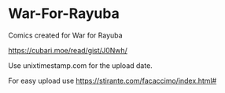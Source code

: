 # War-For-Rayuba
Comics created for War for Rayuba

https://cubari.moe/read/gist/J0Nwh/

Use unixtimestamp.com for the upload date.

For easy upload use
https://stirante.com/facaccimo/index.html#
